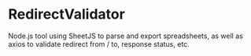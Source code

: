 # RedirectValidator
Node.js tool using SheetJS to parse and export spreadsheets, as well as axios to validate redirect from / to, response status, etc.
